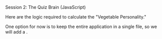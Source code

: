 Session 2: The Quiz Brain (JavaScript)

Here are the logic required to calculate the "Vegetable Personality."

One option for now is to keep the entire application in a single file, 
so we will add a <script> block at the bottom of the <body> in our corrected HTML file.

The steps to focus on:
1. Setting up Data: Define the logic that links answer combinations to a specific vegetable personality.
2. Listening for Submission: Attach an event handler to the form's submit action.
3. Processing Input: Read the user's selections from the HTML form elements.
4. Calculating the Result: Implement the if/else (or scoring) logic.
5. Displaying the Result: Update the content of the results area.

Step-by-Step Guide and Code Implementation:
The JavaScript code will be added inside a <script> tag, right before the closing </body> tag of the HTML file.

Step 1: Set Up the Quiz Data and Scoring System.
Instead of a simple score, a personality quiz is usually based on which answer "type" (A, B, or C) the user chooses most often. We'll assign a point to a corresponding vegetable type for each answer.

We need to define three vegetable personalities and link them to the question values:
Personality 1: The Root (Carrot): Represents deep thinkers, vibrant, grounded.
Q1: Research and strategy (q1_green)
Q2: Coffee (q2_coffee)
Q3: Quiet gathering (q3_quiet)

Personality 2: The Leafy Green (Spinach): Represents active, adaptable, quick energy.
Q1: Adapt quickly and stand firm (q1_red)
Q2: Tea (q2_tea)
Q3: Structured activity/Game Night (q3_game)

Personality 3: The Comfort Crop (Potato): Represents supportive, comforting, earthy.
Q1: Immediate comfort/support (q1_yellow)
Q2: Beer (q2_beer)
Q3: Big party (q3_party)

We will use a JavaScript object to track the score for each vegetable type.

Step 2: Implemenation of the JavaScript Logic in index.html file 
Please see the file in the part of <script>... </script>.